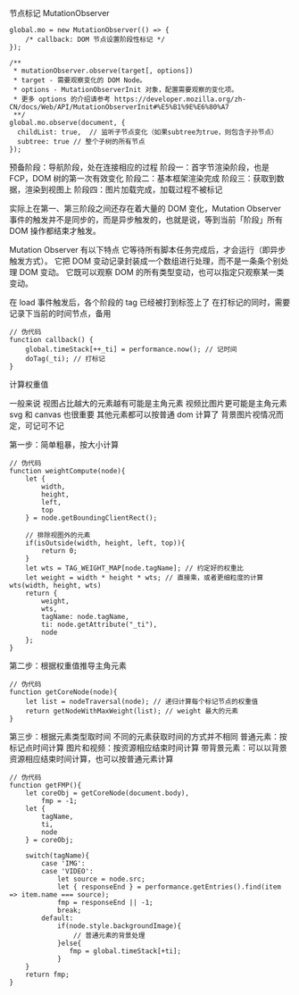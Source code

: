 节点标记
MutationObserver

```
global.mo = new MutationObserver(() => { 
    /* callback: DOM 节点设置阶段性标记 */
});

/**
 * mutationObserver.observe(target[, options])
 * target - 需要观察变化的 DOM Node。
 * options - MutationObserverInit 对象，配置需要观察的变化项。
 * 更多 options 的介绍请参考 https://developer.mozilla.org/zh-CN/docs/Web/API/MutationObserverInit#%E5%B1%9E%E6%80%A7
 **/
global.mo.observe(document, {
  childList: true,  // 监听子节点变化（如果subtree为true，则包含子孙节点）
  subtree: true // 整个子树的所有节点
});
```

预备阶段：导航阶段，处在连接相应的过程
阶段一：首字节渲染阶段，也是FCP，DOM 树的第一次有效变化
阶段二：基本框架渲染完成
阶段三：获取到数据，渲染到视图上
阶段四：图片加载完成，加载过程不被标记

实际上在第一、第三阶段之间还存在着大量的 DOM 变化，Mutation Observer 事件的触发并不是同步的，而是异步触发的，也就是说，等到当前「阶段」所有 DOM 操作都结束才触发。

Mutation Observer 有以下特点
它等待所有脚本任务完成后，才会运行（即异步触发方式）。
它把 DOM 变动记录封装成一个数组进行处理，而不是一条条个别处理 DOM 变动。
它既可以观察 DOM 的所有类型变动，也可以指定只观察某一类变动。

在 load 事件触发后，各个阶段的 tag 已经被打到标签上了
在打标记的同时，需要记录下当前的时间节点，备用
```
// 伪代码
function callback() {
    global.timeStack[++_ti] = performance.now(); // 记时间
    doTag(_ti); // 打标记
}
```

计算权重值

一般来说
视图占比越大的元素越有可能是主角元素
视频比图片更可能是主角元素
svg 和 canvas 也很重要
其他元素都可以按普通 dom 计算了
背景图片视情况而定，可记可不记

第一步：简单粗暴，按大小计算
```
// 伪代码
function weightCompute(node){
    let {
        width,
        height,
        left,
        top
    } = node.getBoundingClientRect();
    
    // 排除视图外的元素
    if(isOutside(width, height, left, top)){
        return 0;
    }
    let wts = TAG_WEIGHT_MAP[node.tagName]; // 约定好的权重比
    let weight = width * height * wts; // 直接乘，或者更细粒度的计算 wts(width, height, wts)
    return {
        weight, 
        wts, 
        tagName: node.tagName, 
        ti: node.getAttribute("_ti"),
        node
    };
}
```
第二步：根据权重值推导主角元素
```
// 伪代码
function getCoreNode(node){
    let list = nodeTraversal(node); // 递归计算每个标记节点的权重值
    return getNodeWithMaxWeight(list); // weight 最大的元素
}
```
第三步：根据元素类型取时间
不同的元素获取时间的方式并不相同
普通元素：按标记点时间计算
图片和视频：按资源相应结束时间计算
带背景元素：可以以背景资源相应结束时间计算，也可以按普通元素计算
```
// 伪代码
function getFMP(){
    let coreObj = getCoreNode(document.body),
        fmp = -1;
    let {
        tagName,
        ti,
        node
    } = coreObj;
    
    switch(tagName){
        case 'IMG':
        case 'VIDEO':
            let source = node.src;
            let { responseEnd } = performance.getEntries().find(item => item.name === source);
            fmp = responseEnd || -1;
            break;
        default:
            if(node.style.backgroundImage){
                // 普通元素的背景处理
            }else{
               fmp = global.timeStack[+ti]; 
            }
    }
    return fmp;
}
```